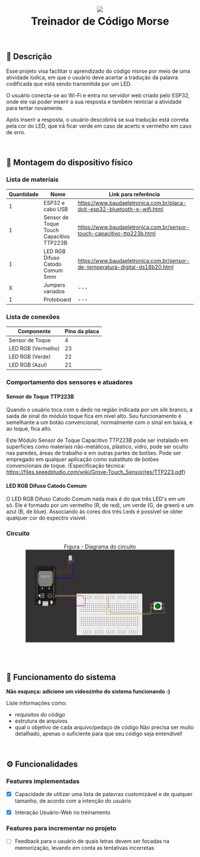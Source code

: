 <h1 align="center">
  <img src="https://media.elektor.com/media/catalog/product/cache/9cc822bfc6a57f9729d464b8b5e0e0df/j/o/joy-it-nodemcu-esp32-development-board_front.png" width="300" /><br/>
Treinador de Código Morse <br/>
</h1>

<br/>

## :pushpin: Descrição

Esse projeto visa facilitar o aprendizado do código morse por meio de uma atividade lúdica, em que o usuário deve acertar a tradução da palavra codificada que está sendo transmitida por um LED.

O usuário conecta-se ao Wi-Fi e entra no servidor web criado pelo ESP32, onde ele vai poder inserir a sua resposta e também reiniciar a atividade para tentar novamente.

Após inserir a resposta, o usuário descobrirá se sua tradução está correta pela cor do LED, que irá ficar verde em caso de acerto e vermelho em caso de erro.


<br/>

## :robot: Montagem do dispositivo físico

### Lista de materiais

| Quantidade | Nome | Link para referência |
| --- | --- | --- |
| 1 | ESP32 e cabo USB | https://www.baudaeletronica.com.br/placa-doit-esp32-bluetooth-e-wifi.html |
| 1 | Sensor de Toque Touch Capacitivo TTP223B | https://www.baudaeletronica.com.br/sensor-touch-capacitivo-ttp223b.html |
| 1 | LED RGB Difuso Catodo Comum 5mm | https://www.baudaeletronica.com.br/sensor-de-temperatura-digital-ds18b20.html |
| X | Jumpers variados | --- |
| 1 | Protoboard | --- |

### Lista de conexões

| Componente | Pino da placa |
| --- | --- |
| Sensor de Toque | 4 |
| LED RGB (Vermelho) | 23 |
| LED RGB (Verde) | 22 |
| LED RGB (Azul) | 21 |


### Comportamento dos sensores e atuadores

#### Sensor de Toque TTP223B

Quando o usuário toca com o dedo na região indicada por um silk branco, a saída de sinal do módulo toque fica em nível alto. Seu funcionamento é semelhante a um botão convencional, normalmente com o sinal em baixa, e ao toque, fica alto.

Este Módulo Sensor de Toque Capacitivo TTP223B pode ser instalado em superfícies como materiais não-metálicos, plástico, vidro, pode ser oculto nas paredes, áreas de trabalho e em outras partes de botões. Pode ser empregado em qualquer aplicação como substituto de botões convencionais de toque. (Especificação técnica: https://files.seeedstudio.com/wiki/Grove-Touch_Sensor/res/TTP223.pdf)

#### LED RGB Difuso Catodo Comum

O LED RGB Difuso Catodo Comum nada mais é do que três LED's em um só. Ele é formado por um vermelho (R, de red), um verde (G, de green) e um azul (B, de blue). Associando às cores dos três Leds é possível se obter qualquer cor do espectro visível.


### Circuito

<p align="center">
Figura - Diagrama do circuito<br/>
  <img src="https://github.com/npedrohh/TreinadorMorse/blob/main/src/circuito.jpg" width="400" /><br/>
</p>
<br/>

<br/>

## :electric_plug: Funcionamento do sistema

**Não esqueça: adicione um videozinho do sistema funcionando :)**

Liste informações como:
- requisitos do código
- estrutura de arquivos
- qual o objetivo de cada arquivo/pedaço de código
Não precisa ser muito detalhado, apenas o suficiente para que seu código seja entendível!


<br/>

## ⚙️ Funcionalidades

### Features implementadas

- [x] Capacidade de utilizar uma lista de palavras customizável e de qualquer tamanho, de acordo com a intenção do usuário
- [x] Interação Usuário-Web no treinamento


### Features para incrementar no projeto

- [ ] Feedback para o usuário de quais letras devem ser focadas na memorização, levando em conta as tentativas incorretas
